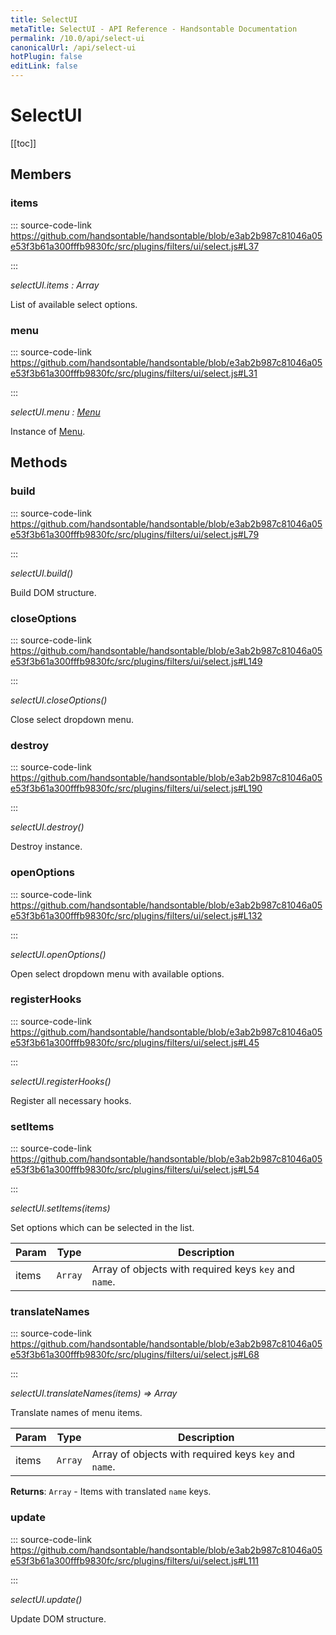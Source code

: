 ```yaml
---
title: SelectUI
metaTitle: SelectUI - API Reference - Handsontable Documentation
permalink: /10.0/api/select-ui
canonicalUrl: /api/select-ui
hotPlugin: false
editLink: false
---
```


# SelectUI

[[toc]]
## Members

### items
  
::: source-code-link https://github.com/handsontable/handsontable/blob/e3ab2b987c81046a05e53f3b61a300fffb9830fc/src/plugins/filters/ui/select.js#L37

:::

_selectUI.items : Array_

List of available select options.



### menu
  
::: source-code-link https://github.com/handsontable/handsontable/blob/e3ab2b987c81046a05e53f3b61a300fffb9830fc/src/plugins/filters/ui/select.js#L31

:::

_selectUI.menu : [Menu](@/api/menu.md)_

Instance of [Menu](@/api/menu.md).


## Methods

### build
  
::: source-code-link https://github.com/handsontable/handsontable/blob/e3ab2b987c81046a05e53f3b61a300fffb9830fc/src/plugins/filters/ui/select.js#L79

:::

_selectUI.build()_

Build DOM structure.



### closeOptions
  
::: source-code-link https://github.com/handsontable/handsontable/blob/e3ab2b987c81046a05e53f3b61a300fffb9830fc/src/plugins/filters/ui/select.js#L149

:::

_selectUI.closeOptions()_

Close select dropdown menu.



### destroy
  
::: source-code-link https://github.com/handsontable/handsontable/blob/e3ab2b987c81046a05e53f3b61a300fffb9830fc/src/plugins/filters/ui/select.js#L190

:::

_selectUI.destroy()_

Destroy instance.



### openOptions
  
::: source-code-link https://github.com/handsontable/handsontable/blob/e3ab2b987c81046a05e53f3b61a300fffb9830fc/src/plugins/filters/ui/select.js#L132

:::

_selectUI.openOptions()_

Open select dropdown menu with available options.



### registerHooks
  
::: source-code-link https://github.com/handsontable/handsontable/blob/e3ab2b987c81046a05e53f3b61a300fffb9830fc/src/plugins/filters/ui/select.js#L45

:::

_selectUI.registerHooks()_

Register all necessary hooks.



### setItems
  
::: source-code-link https://github.com/handsontable/handsontable/blob/e3ab2b987c81046a05e53f3b61a300fffb9830fc/src/plugins/filters/ui/select.js#L54

:::

_selectUI.setItems(items)_

Set options which can be selected in the list.


| Param | Type | Description |
| --- | --- | --- |
| items | `Array` | Array of objects with required keys `key` and `name`. |



### translateNames
  
::: source-code-link https://github.com/handsontable/handsontable/blob/e3ab2b987c81046a05e53f3b61a300fffb9830fc/src/plugins/filters/ui/select.js#L68

:::

_selectUI.translateNames(items) ⇒ Array_

Translate names of menu items.


| Param | Type | Description |
| --- | --- | --- |
| items | `Array` | Array of objects with required keys `key` and `name`. |


**Returns**: `Array` - Items with translated `name` keys.  

### update
  
::: source-code-link https://github.com/handsontable/handsontable/blob/e3ab2b987c81046a05e53f3b61a300fffb9830fc/src/plugins/filters/ui/select.js#L111

:::

_selectUI.update()_

Update DOM structure.


